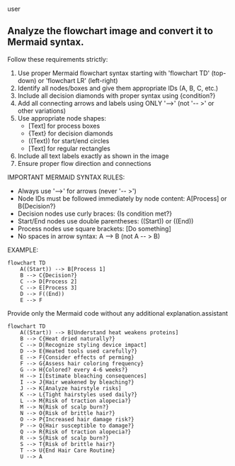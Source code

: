 user

## Analyze the flowchart image and convert it to Mermaid syntax.

Follow these requirements strictly:

1. Use proper Mermaid flowchart syntax starting with 'flowchart TD' (top-down) or 'flowchart LR' (left-right)
2. Identify all nodes/boxes and give them appropriate IDs (A, B, C, etc.)
3. Include all decision diamonds with proper syntax using {condition?}
4. Add all connecting arrows and labels using ONLY '-->' (not '-- >' or other variations)
5. Use appropriate node shapes:
   - [Text] for process boxes
   - {Text} for decision diamonds  
   - ((Text)) for start/end circles
   - [Text] for regular rectangles
6. Include all text labels exactly as shown in the image
7. Ensure proper flow direction and connections

IMPORTANT MERMAID SYNTAX RULES:
- Always use '-->' for arrows (never '-- >')
- Node IDs must be followed immediately by node content: A[Process] or B{Decision?}
- Decision nodes use curly braces: {Is condition met?}
- Start/End nodes use double parentheses: ((Start)) or ((End))
- Process nodes use square brackets: [Do something]
- No spaces in arrow syntax: A --> B (not A -- > B)

EXAMPLE:
```mermaid
flowchart TD
    A((Start)) --> B[Process 1]
    B --> C{Decision?}
    C --> D[Process 2]
    C --> E[Process 3]
    D --> F((End))
    E --> F
```

Provide only the Mermaid code without any additional explanation.assistant

```mermaid
flowchart TD
    A((Start)) --> B[Understand heat weakens proteins]
    B --> C{Heat dried naturally?}
    C --> D[Recognize styling device impact]
    D --> E{Heated tools used carefully?}
    E --> F{Consider effects of perming}
    F --> G{Assess hair coloring frequency}
    G --> H{Colored? every 4-6 weeks?}
    H --> I[Estimate bleaching consequences]
    I --> J{Hair weakened by bleaching?}
    J --> K[Analyze hairstyle risks]
    K --> L{Tight hairstyles used daily?}
    L --> M{Risk of traction alopecia?}
    M --> N{Risk of scalp burn?}
    N --> O{Risk of brittle hair?}
    O --> P{Increased hair damage risk?}
    P --> Q{Hair susceptible to damage?}
    Q --> R{Risk of traction alopecia?}
    R --> S{Risk of scalp burn?}
    S --> T{Risk of brittle hair?}
    T --> U{End Hair Care Routine}
    U --> A
```